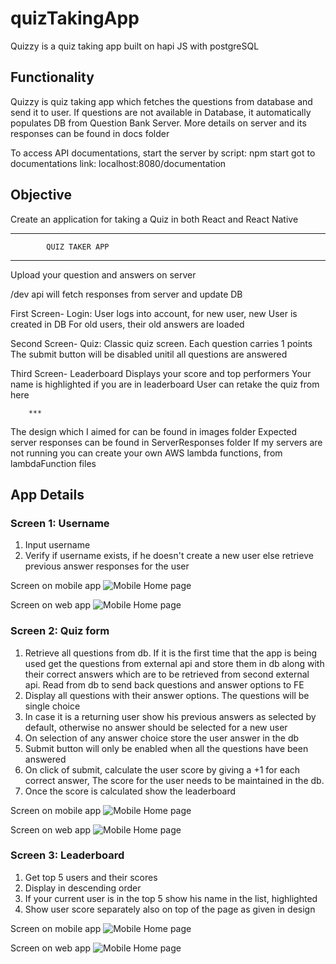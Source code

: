 # quizTakingApp
Quizzy is a quiz taking app built on hapi JS with postgreSQL

## Functionality

Quizzy is quiz taking app which fetches the questions from database and send it to user.
If questions are not available in Database, it automatically populates DB from Question Bank Server. More details on server and its responses can be found in docs folder

To access API documentations, start the server by script: npm start
got to documentations link: localhost:8080/documentation

## Objective
Create an application for taking a Quiz in both React and React Native

*************************************

            QUIZ TAKER APP

*************************************

Upload your question and answers on server

/dev api will fetch responses from server and update DB

First Screen- Login:
    User logs into account, for new user, new User is created in DB
    For old users, their old answers are loaded

Second Screen- Quiz:
    Classic quiz screen. Each question carries 1 points
    The submit button will be disabled unitil all questions are answered

Third Screen- Leaderboard
    Displays your score and top performers
    Your name is highlighted if you are in leaderboard
    User can retake the quiz from here

        ***

The design which I aimed for can be found in images folder
Expected server responses can be found in ServerResponses folder
If my servers are not running you can create your own AWS lambda functions, from lambdaFunction files

## App Details

### Screen 1: Username
1. Input username
2. Verify if username exists, if he doesn't create a new user else retrieve previous answer responses for the user

Screen on mobile app
![Mobile Home page](https://raw.githubusercontent.com/siddharth-lakhara/quizTakingApp/master/docs/images/login.jpg)

Screen on web app
![Mobile Home page](https://raw.githubusercontent.com/siddharth-lakhara/quizTakingApp/master/docs/images/phone_login.jpg)

### Screen 2: Quiz form
1. Retrieve all questions from db. If it is the first time that the app is being used get the questions from external api and store them in db along with their correct answers which are to be retrieved from second external api. Read from db to send back questions and answer options to FE
2. Display all questions with their answer options. The questions will be single choice
3. In case it is a returning user show his previous answers as selected by default, otherwise no answer should be selected for a new user
4. On selection of any answer choice store the user answer in the db
5. Submit button will only be enabled when all the questions have been answered
6. On click of submit, calculate the user score by giving a +1 for each correct answer, The score for the user needs to be maintained in the db.
7. Once the score is calculated show the leaderboard

Screen on mobile app
![Mobile Home page](https://raw.githubusercontent.com/siddharth-lakhara/quizTakingApp/master/docs/images/questions.jpg)

Screen on web app
![Mobile Home page](https://raw.githubusercontent.com/siddharth-lakhara/quizTakingApp/master/docs/images/questions_mobile.jpg)

### Screen 3: Leaderboard
1. Get top 5 users and their scores
2. Display in descending order
3. If your current user is in the top 5 show his name in the list, highlighted
4. Show user score separately also on top of the page as given in design

Screen on mobile app
![Mobile Home page](https://raw.githubusercontent.com/siddharth-lakhara/quizTakingApp/master/docs/images/leaderboard.jpg)

Screen on web app
![Mobile Home page](https://raw.githubusercontent.com/siddharth-lakhara/quizTakingApp/master/docs/images/leaderboard_mobile.jpg)

